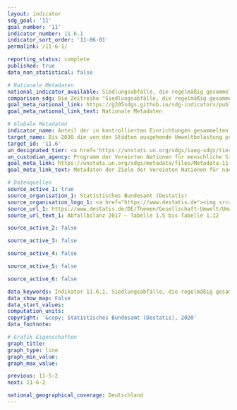 ```yaml
---
layout: indicator
sdg_goal: '11'
goal_number: '11'
indicator_number: 11.6.1
indicator_sort_order: '11-06-01'
permalink: /11-6-1/

reporting_status: complete
published: true
data_non_statistical: false

# Nationale Metadaten
national_indicator_available: Siedlungsabfälle, die regelmäßig gesammelt und behandelt werden <br> Erzeugte Siedlungsabfälle
comparison_sdg: Die Zeitreihe "Siedlungsabfälle, die regelmäßig gesammelt und behandelt werden" entspricht den globalen Metadaten. Die Zeitreihe "Erzeugte Siedlungsabfälle" bietet zusätzliche Informationen.
goal_meta_national_link: https://g205sdgs.github.io/sdg-indicators/public/MetaDe/11.6.1.pdf
goal_meta_national_link_text: Nationale Metadaten

# Globale Metadaten
indicator_name: Anteil der in kontrollierten Einrichtungen gesammelten und behandelten festen Siedlungsabfälle an den insgesamt erzeugten Siedlungsabfällen, nach Städten
target_name: Bis 2030 die von den Städten ausgehende Umweltbelastung pro Kopf senken, unter anderem mit besonderer Aufmerksamkeit auf der Luftqualität und der kommunalen und sonstigen Abfallbehandlung
target_id: '11.6'
un_designated_tier: <a href='https://unstats.un.org/sdgs/iaeg-sdgs/tier-classification/' title='Klicken Sie hier um weitere Informationen zur UN-Tier-Klassifikation zu erhalten.'>Tier II</a>
un_custodian_agency: Programm der Vereinten Nationen für menschliche Siedlungen (UN-HABITAT)
goal_meta_link: https://unstats.un.org/sdgs/metadata/files/Metadata-11-06-01.pdf
goal_meta_link_text: Metadaten der Ziele der Vereinten Nationen für nachhaltige Entwicklung

# Datenquellen
source_active_1: true
source_organisation_1: Statistisches Bundesamt (Destatis)
source_organisation_logo_1: <a href="https://www.destatis.de"><img src="https://g205sdgs.github.io/sdg-indicators/public/OrgImgDe/destatis.png" alt="Logo destatis" style="height:60px; width:148px"/></a>
source_url_1: https://www.destatis.de/DE/Themen/Gesellschaft-Umwelt/Umwelt/Abfallwirtschaft/Publikationen/Downloads-Abfallwirtschaft/abfallbilanz-pdf-5321001.pdf
source_url_text_1: Abfallbilanz 2017 – Tabelle 1.5 bis Tabelle 1.12

source_active_2: false

source_active_3: false

source_active_4: false

source_active_5: false

source_active_6: false

data_keywords: Indikator 11.6.1, Siedlungsabfälle, die regelmäßig gesammelt und behandelt werden, Erzeugte Siedlungsabfälle, Programm der Vereinten Nationen für menschliche Siedlungen (UN-Habitat), Statistischen Division der VN (UNSD)
data_show_map: False
data_start_values: 
computation_units: 
copyright: '&copy; Statistisches Bundesamt (Destatis), 2020'
data_footnote: 

# Grafik Eigenschaften
graph_title: 
graph_type: line
graph_min_value: 
graph_max_value: 

previous: 11-5-2
next: 11-6-2

national_geographical_coverage: Deutschland
---
```


